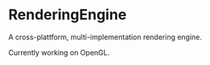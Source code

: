 # RenderingEngine
A cross-plattform, multi-implementation rendering engine.

Currently working on OpenGL.
